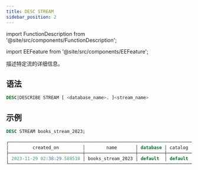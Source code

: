 ```yaml
---
title: DESC STREAM
sidebar_position: 2
---
```

import FunctionDescription from '@site/src/components/FunctionDescription';

<FunctionDescription description="引入或更新于：v1.2.223"/>

import EEFeature from '@site/src/components/EEFeature';

<EEFeature featureName='STREAM'/>

描述特定流的详细信息。

## 语法

```sql
DESC|DESCRIBE STREAM [ <database_name>. ]<stream_name>
```

## 示例

```sql
DESC STREAM books_stream_2023;

┌───────────────────────────────────────────────────────────────────────────────────────────────────────────────────────────────────────────────────────┐
│         created_on         │        name       │ database │ catalog │       table_on      │       owner      │ comment │     mode    │ invalid_reason │
├────────────────────────────┼───────────────────┼──────────┼─────────┼─────────────────────┼──────────────────┼─────────┼─────────────┼────────────────┤
│ 2023-11-29 02:38:29.588518 │ books_stream_2023 │ default  │ default │ default.books_total │ NULL             │         │ append_only │                │
└───────────────────────────────────────────────────────────────────────────────────────────────────────────────────────────────────────────────────────┘
```